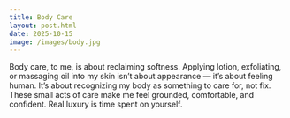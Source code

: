 ```yaml
---
title: Body Care
layout: post.html
date: 2025-10-15
image: /images/body.jpg
---
```


Body care, to me, is about reclaiming softness. Applying lotion, exfoliating, or massaging oil into my skin isn’t about appearance — it’s about feeling human. It’s about recognizing my body as something to care for, not fix. These small acts of care make me feel grounded, comfortable, and confident. Real luxury is time spent on yourself.

